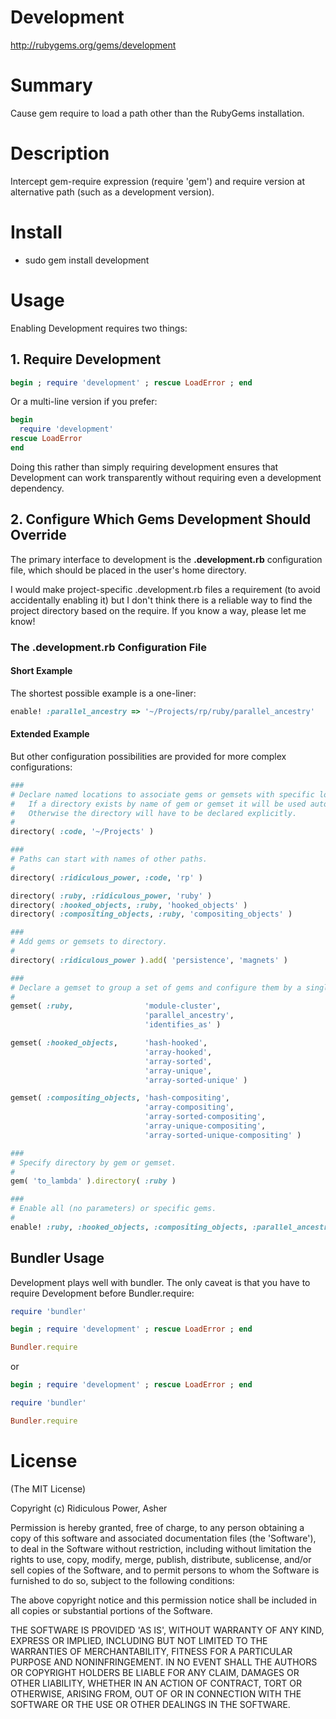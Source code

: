 # Development #

http://rubygems.org/gems/development

# Summary #

Cause gem require to load a path other than the RubyGems installation.

# Description #

Intercept gem-require expression (require 'gem') and require version at alternative path (such as a development version).

# Install #

* sudo gem install development

# Usage #

Enabling Development requires two things:

## 1. Require Development ##

```ruby
begin ; require 'development' ; rescue LoadError ; end
```

Or a multi-line version if you prefer:

```ruby
begin
  require 'development'
rescue LoadError
end
```

Doing this rather than simply requiring development ensures that Development can work transparently without requiring even a development dependency.

## 2. Configure Which Gems Development Should Override ##

The primary interface to development is the **.development.rb** configuration file, which should be placed in the user's home directory.

I would make project-specific .development.rb files a requirement (to avoid accidentally enabling it) but I don't think there is a reliable way to find the project directory based on the require. If you know a way, please let me know!

### The .development.rb Configuration File ###

#### Short Example ####

The shortest possible example is a one-liner:

```ruby
enable! :parallel_ancestry => '~/Projects/rp/ruby/parallel_ancestry'
```

#### Extended Example ####

But other configuration possibilities are provided for more complex configurations:

```ruby
###
# Declare named locations to associate gems or gemsets with specific locations.
#   If a directory exists by name of gem or gemset it will be used automatically.
#   Otherwise the directory will have to be declared explicitly.
#
directory( :code, '~/Projects' )

###
# Paths can start with names of other paths.
#
directory( :ridiculous_power, :code, 'rp' )

directory( :ruby, :ridiculous_power, 'ruby' )
directory( :hooked_objects, :ruby, 'hooked_objects' )
directory( :compositing_objects, :ruby, 'compositing_objects' )

###
# Add gems or gemsets to directory.
#
directory( :ridiculous_power ).add( 'persistence', 'magnets' )

###
# Declare a gemset to group a set of gems and configure them by a single reference.
#
gemset( :ruby,                'module-cluster', 
                              'parallel_ancestry', 
                              'identifies_as' )

gemset( :hooked_objects,      'hash-hooked', 
                              'array-hooked', 
                              'array-sorted', 
                              'array-unique', 
                              'array-sorted-unique' )

gemset( :compositing_objects, 'hash-compositing', 
                              'array-compositing', 
                              'array-sorted-compositing', 
                              'array-unique-compositing', 
                              'array-sorted-unique-compositing' )

###
# Specify directory by gem or gemset.
#
gem( 'to_lambda' ).directory( :ruby )

###
# Enable all (no parameters) or specific gems.
#
enable! :ruby, :hooked_objects, :compositing_objects, :parallel_ancestry
```

## Bundler Usage ##

Development plays well with bundler. The only caveat is that you have to require Development before Bundler.require:

```ruby
require 'bundler'

begin ; require 'development' ; rescue LoadError ; end

Bundler.require
```

or

```ruby
begin ; require 'development' ; rescue LoadError ; end

require 'bundler'

Bundler.require
```


# License #

  (The MIT License)

  Copyright (c) Ridiculous Power, Asher

  Permission is hereby granted, free of charge, to any person obtaining
  a copy of this software and associated documentation files (the
  'Software'), to deal in the Software without restriction, including
  without limitation the rights to use, copy, modify, merge, publish,
  distribute, sublicense, and/or sell copies of the Software, and to
  permit persons to whom the Software is furnished to do so, subject to
  the following conditions:

  The above copyright notice and this permission notice shall be
  included in all copies or substantial portions of the Software.

  THE SOFTWARE IS PROVIDED 'AS IS', WITHOUT WARRANTY OF ANY KIND,
  EXPRESS OR IMPLIED, INCLUDING BUT NOT LIMITED TO THE WARRANTIES OF
  MERCHANTABILITY, FITNESS FOR A PARTICULAR PURPOSE AND NONINFRINGEMENT.
  IN NO EVENT SHALL THE AUTHORS OR COPYRIGHT HOLDERS BE LIABLE FOR ANY
  CLAIM, DAMAGES OR OTHER LIABILITY, WHETHER IN AN ACTION OF CONTRACT,
  TORT OR OTHERWISE, ARISING FROM, OUT OF OR IN CONNECTION WITH THE
  SOFTWARE OR THE USE OR OTHER DEALINGS IN THE SOFTWARE.
